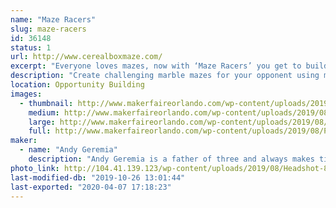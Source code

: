 ```yaml
---
name: "Maze Racers"
slug: maze-racers
id: 36148
status: 1
url: http://www.cerealboxmaze.com/
excerpt: "Everyone loves mazes, now with ‘Maze Racers’ you get to build and race mazes! Build a marble maze, making it as challenging as possible because when you’re done building, you swap maze boards with your opponent, drop in a marble, and race!"
description: "Create challenging marble mazes for your opponent using magnetic foam walls. Once you've completed your tricky, swap maze boards with your opponent and race to see who can navigate their marble through the maze the quickest."
location: Opportunity Building
images:
  - thumbnail: http://www.makerfaireorlando.com/wp-content/uploads/2019/08/Picture1.jpg
    medium: http://www.makerfaireorlando.com/wp-content/uploads/2019/08/Picture1.jpg
    large: http://www.makerfaireorlando.com/wp-content/uploads/2019/08/Picture1.jpg
    full: http://www.makerfaireorlando.com/wp-content/uploads/2019/08/Picture1.jpg
maker:
  - name: "Andy Geremia"
    description: "Andy Geremia is a father of three and always makes time to play games. He is sales engineer by day and a board game designer the rest of the time!"
photo_link: http://104.41.139.123/wp-content/uploads/2019/08/Headshot-852x1024.png
last-modified-db: "2019-10-26 13:01:44"
last-exported: "2020-04-07 17:18:23"
---
```

